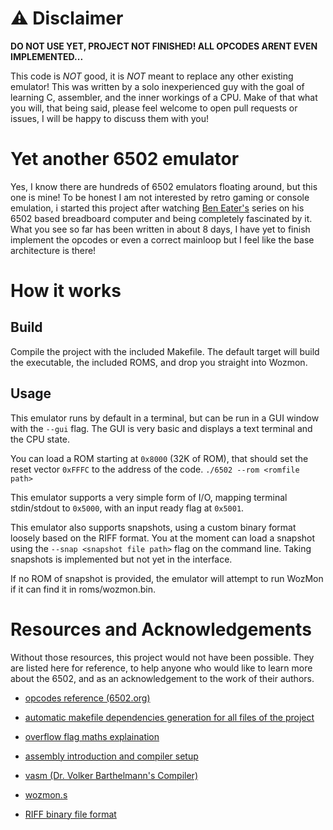 # :warning: Disclaimer

**DO NOT USE YET, PROJECT NOT FINISHED! ALL OPCODES ARENT EVEN IMPLEMENTED...**

This code is *NOT* good, it is *NOT* meant to replace any other existing emulator! This was written by a solo inexperienced guy with the goal of learning C, assembler, and the inner workings of a CPU. Make of that what you will, that being said, please feel welcome to open pull requests or issues, I will be happy to discuss them with you!


# Yet another 6502 emulator

Yes, I know there are hundreds of 6502 emulators floating around, but this one is mine! To be honest I am not interested by retro gaming or console emulation,
i started this project after watching [Ben Eater's](https://www.youtube.com/@BenEater) series on his 6502 based breadboard computer and being completely fascinated by it.
What you see so far has been written in about 8 days, I have yet to finish implement the opcodes or even a correct mainloop but I feel like the base architecture is there!


# How it works

## Build

Compile the project with the included Makefile. The default target will build the executable, the included ROMS, and drop you straight into Wozmon.

## Usage

This emulator runs by default in a terminal, but can be run in a GUI window with the `--gui` flag. The GUI is very basic and displays a text terminal and the CPU state.

You can load a ROM starting at `0x8000` (32K of ROM), that should set the reset vector `0xFFFC` to the address of the code.
`./6502 --rom <romfile path>`

This emulator supports a very simple form of I/O, mapping terminal stdin/stdout to `0x5000`, with an input ready flag at `0x5001`.

This emulator also supports snapshots, using a custom binary format loosely based on the RIFF format. You at the moment can load a snapshot using the `--snap <snapshot file path>` flag on the command line. Taking snapshots is implemented but not yet in the interface.

If no ROM of snapshot is provided, the emulator will attempt to run WozMon if it can find it in roms/wozmon.bin.

# Resources and Acknowledgements

Without those resources, this project would not have been possible. They are listed here for reference, to help anyone who would like to learn more about the 6502, and as an acknowledgement to the work of their authors.

- [opcodes reference (6502.org)](http://6502.org/users/obelisk/6502/reference.html)
- [automatic makefile dependencies generation for all files of the project](https://stackoverflow.com/a/52036564)
- [overflow flag maths explaination](https://www.righto.com/2012/12/the-6502-overflow-flag-explained.html)
- [assembly introduction and compiler setup](https://www.youtube.com/watch?v=oO8_2JJV0B4&t=172s)
- [vasm (Dr. Volker Barthelmann's Compiler)](http://www.compilers.de/vasm.html)

- [wozmon.s](https://gist.github.com/beneater/8136c8b7f2fd95ccdd4562a498758217)

- [RIFF binary file format](https://fr.wikipedia.org/wiki/Resource_Interchange_File_Format)
